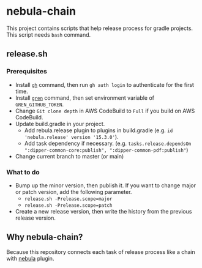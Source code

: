 # nebula-chain
This project contains scripts that help release process for gradle projects.  This script needs `bash` command.

## release.sh
### Prerequisites

- Install [`gh`](https://github.com/cli/cli#installation) command, then run `gh auth login` to authenticate for the first time.
- Install [`gren`](https://www.npmjs.com/package/gren-release-notes) command, then set environment variable of `GREN_GITHUB_TOKEN`.
- Change `Git clone depth` in AWS CodeBuild to `Full` if you build on AWS CodeBuild.
- Update build.gradle in your project.
  - Add rebula.release plugin to plugins in build.gradle (e.g. `id 'nebula.release' version '15.3.0'`).
  - Add task dependency if necessary. (e.g. `tasks.release.dependsOn ":dipper-common-core:publish", ":dipper-common-pdf:publish"`)
- Change current branch to master (or main)

### What to do
- Bump up the minor version, then publish it.  If you want to change major or patch version, add the following parameter.
  - `release.sh -Prelease.scope=major`
  - `release.sh -Prelease.scope=patch`
- Create a new release version, then write the history from the previous release version.

## Why nebula-chain?
Because this repository connects each task of release process like a chain with [nebula](https://github.com/nebula-plugins/nebula-release-plugin) plugin.
